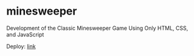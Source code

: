 # minesweeper
 
Development of the Classic Minesweeper Game Using Only HTML, CSS, and JavaScript

Deploy: [link](https://rolling-scopes-school.github.io/alwaysadevzero-JSFE2023Q1/)
